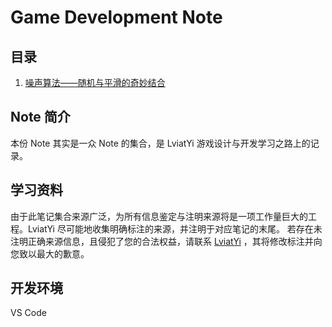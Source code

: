 # Game Development Note

## 目录

1. [噪声算法——随机与平滑的奇妙结合](index/noiseAlgo.md)

## Note 简介

本份 Note 其实是一众 Note 的集合，是 LviatYi 游戏设计与开发学习之路上的记录。

## 学习资料

由于此笔记集合来源广泛，为所有信息鉴定与注明来源将是一项工作量巨大的工程。LviatYi 尽可能地收集明确标注的来源，并注明于对应笔记的末尾。
若存在未注明正确来源信息，且侵犯了您的合法权益，请联系 [LviatYi][LviatYiAddr] ，其将修改标注并向您致以最大的歉意。

## 开发环境

VS Code

[LviatYiAddr]:mailto:LviatYi@qq.com
